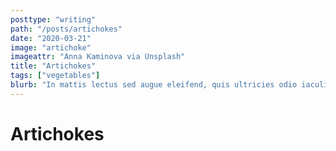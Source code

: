 ```yaml
---
posttype: "writing"
path: "/posts/artichokes"
date: "2020-03-21"
image: "artichoke"
imageattr: "Anna Kaminova via Unsplash"
title: "Artichokes"
tags: ["vegetables"]
blurb: "In mattis lectus sed augue eleifend, quis ultricies odio iaculis. Nulla egestas mauris sollicitudin sapien sagittis mattis. Suspendisse massa turpis, convallis vitae vestibulum posuere"
---
```


# Artichokes

